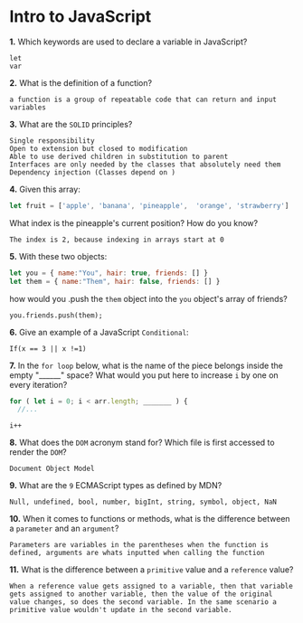 # Intro to JavaScript

**1.** Which keywords are used to declare a variable in JavaScript?
<!-- enter you answer in the space below -->
```
let
var

```
**2.** What is the definition of a function?
<!-- enter you answer in the space below -->
```
a function is a group of repeatable code that can return and input variables
```
**3.** What are the `SOLID` principles?
<!-- enter you answer in the space below -->
```
Single responsibility
Open to extension but closed to modification
Able to use derived children in substitution to parent
Interfaces are only needed by the classes that absolutely need them
Dependency injection (Classes depend on )
```
**4.** Given this array: 
```js
let fruit = ['apple', 'banana', 'pineapple',  'orange', 'strawberry']
``` 
What index is the pineapple's current position? How do you know?
<!-- enter you answer in the space below -->
```
The index is 2, because indexing in arrays start at 0
```
**5.** With these two objects: 
```js
let you = { name:"You", hair: true, friends: [] }
let them = { name:"Them", hair: false, friends: [] }
```
how would you .push the `them` object into the `you` object's array of friends?
<!-- enter you answer in the space below -->
```
you.friends.push(them);
```

**6.** Give an example of a JavaScript `Conditional`:
<!-- enter you answer in the space below -->
```
If(x == 3 || x !=1)
```
**7.** In the `for loop` below, what is the name of the piece belongs inside the empty "______" space? What would you put here to increase `i` by one on every iteration?
```js
for ( let i = 0; i < arr.length; _______ ) {
  //...
```
<!-- enter you answer in the space below -->
```
i++
```
**8.** What does the `DOM` acronym stand for? Which file is first accessed to render the `DOM`?
<!-- enter you answer in the space below -->
```
Document Object Model 
```

**9.** What are the `9` ECMAScript types as defined by MDN?
<!-- enter you answer in the space below -->
```
Null, undefined, bool, number, bigInt, string, symbol, object, NaN
```
**10.** When it comes to functions or methods, what is the difference between a `parameter` and an `argument`?
<!-- enter you answer in the space below -->
```
Parameters are variables in the parentheses when the function is defined, arguments are whats inputted when calling the function
```
**11.** What is the difference between a `primitive` value and a `reference` value?
<!-- enter you answer in the space below -->
```
When a reference value gets assigned to a variable, then that variable gets assigned to another variable, then the value of the original value changes, so does the second variable. In the same scenario a primitive value wouldn't update in the second variable.  
```